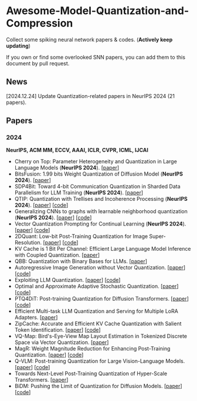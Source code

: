 # Awesome-Model-Quantization-and-Compression 

Collect some spiking neural network papers & codes.  (**Actively keep updating**)

If you own or find some overlooked SNN papers, you can add them to this document by pull request. 

## News

[2024.12.24] Update Quantization-related papers in NeurIPS 2024 (21 papers).


## Papers
### 2024

**NeurIPS, ACM MM, ECCV, AAAI, ICLR, CVPR, ICML, IJCAI**
- Cherry on Top: Parameter Heterogeneity and Quantization in Large Language Models (**NeurIPS 2024**). [[paper](https://openreview.net/forum?id=QAiKLaCrKj)]
- BitsFusion: 1.99 bits Weight Quantization of Diffusion Model (**NeurIPS 2024**). [[paper](https://openreview.net/forum?id=QAiKLaCrKj)]
- SDP4Bit: Toward 4-bit Communication Quantization in Sharded Data Parallelism for LLM Training (**NeurIPS 2024**). [[paper](https://openreview.net/forum?id=PEEqnXlSCk)]
- QTIP: Quantization with Trellises and Incoherence Processing (**NeurIPS 2024**). [[paper](https://openreview.net/pdf?id=7sdkLVuYCU)]  [[code](https://github.com/Cornell-RelaxML/qtip)]
- Generalizing CNNs to graphs with learnable neighborhood quantization (**NeurIPS 2024**). [[paper](https://openreview.net/forum?id=dYIqAZXQNV)]  [[code](https://github.com/Grosenick-Lab-Cornell/QuantNets)]
- Vector Quantization Prompting for Continual Learning (**NeurIPS 2024**). [[paper](https://openreview.net/forum?id=ACCqGLviig)]  [[code](https://github.com/jiaolifengmi/VQ-Prompt)]
- 2DQuant: Low-bit Post-Training Quantization for Image Super-Resolution. [[paper](https://openreview.net/forum?id=ADJASE9uQ2)]  [[code](https://github.com/Kai-Liu001/2DQuant)]
- KV Cache is 1 Bit Per Channel: Efficient Large Language Model Inference with Coupled Quantization. [[paper](https://openreview.net/pdf?id=pNnvzQsS4P)]
- QBB: Quantization with Binary Bases for LLMs. [[paper](https://openreview.net/pdf?id=Kw6MRGFx0R)]
- Autoregressive Image Generation without Vector Quantization. [[paper](https://openreview.net/forum?id=VNBIF0gmkb)]  [[code](https://github.com/LTH14/mar)]
- Exploiting LLM Quantization. [[paper](https://openreview.net/forum?id=ISa7mMe7Vg)]  [[code](https://github.com/eth-sri/llm-quantization-attack)]
- Optimal and Approximate Adaptive Stochastic Quantization. [[paper](https://openreview.net/forum?id=8ZLL6mu2qC)]  [[code](https://github.com/ranbenbasat/QUIVER)]
- PTQ4DiT: Post-training Quantization for Diffusion Transformers. [[paper](https://openreview.net/forum?id=NLmAGkN6nn)]  [[code](https://github.com/adreamwu/PTQ4DiT)]
- Efficient Multi-task LLM Quantization and Serving for Multiple LoRA Adapters. [[paper](https://openreview.net/forum?id=HfpV6u0kbX)]
- ZipCache: Accurate and Efficient KV Cache Quantization with Salient Token Identification. [[paper](https://openreview.net/forum?id=5t4ZAkPiJs)] [[code](https://github.com/ThisisBillhe/ZipCache/)]
- VQ-Map: Bird's-Eye-View Map Layout Estimation in Tokenized Discrete Space via Vector Quantization. [[paper](https://openreview.net/forum?id=bKuxygBW2Y)]
- MagR: Weight Magnitude Reduction for Enhancing Post-Training Quantization. [[paper](https://openreview.net/forum?id=UARTFgkTqW)] [[code](https://github.com/AozhongZhang/MagR)]
- Q-VLM: Post-training Quantization for Large Vision-Language Models. [[paper](https://openreview.net/forum?id=gxMfNArldP)] [[code](https://github.com/ChangyuanWang17/QVLM)]
- Towards Next-Level Post-Training Quantization of Hyper-Scale Transformers. [[paper](https://openreview.net/forum?id=6uv9ViIoMj)]
- BiDM: Pushing the Limit of Quantization for Diffusion Models. [[paper](https://openreview.net/forum?id=oWAItGB8LJ)] [[code](https://github.com/Xingyu-Zheng/BiDM)]













